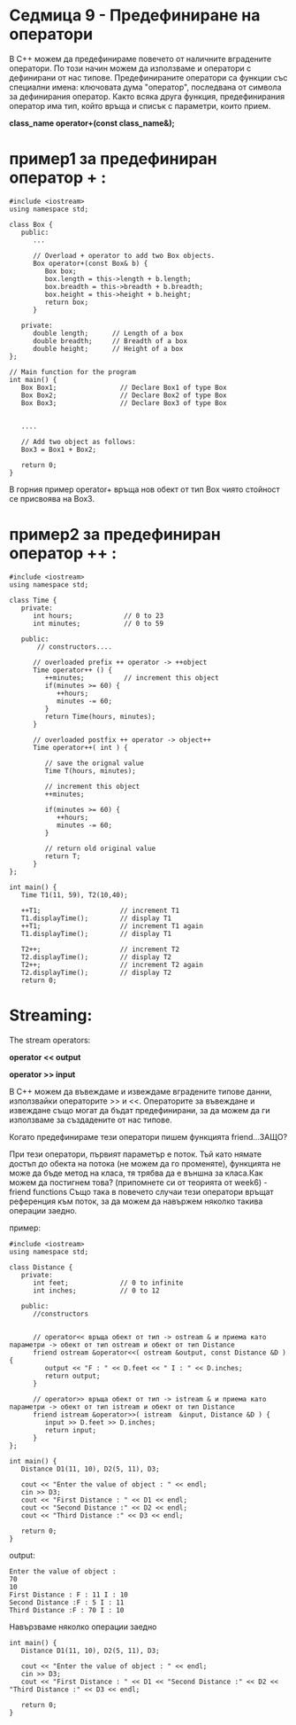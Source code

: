 # Седмица 9 - Предефиниране на оператори

В C++ можем да предефинираме повечето от наличните вградените оператори. По този начин можем да използваме и оператори с дефинирани от нас типове.
Предефинираните оператори са функции със специални имена: ключовата дума "оператор", последвана от символа за дефинирания оператор. Както всяка друга функция, предефинирания оператор има тип, който връща и списък с параметри, които прием.

**class_name operator+(const class_name&);**

пример1 за предефиниран оператор + :
=
```
#include <iostream>
using namespace std;

class Box {
   public:
      ...
      
      // Overload + operator to add two Box objects.
      Box operator+(const Box& b) {
         Box box;
         box.length = this->length + b.length;
         box.breadth = this->breadth + b.breadth;
         box.height = this->height + b.height;
         return box;
      }
      
   private:
      double length;      // Length of a box
      double breadth;     // Breadth of a box
      double height;      // Height of a box
};

// Main function for the program
int main() {
   Box Box1;                // Declare Box1 of type Box
   Box Box2;                // Declare Box2 of type Box
   Box Box3;                // Declare Box3 of type Box
   
 
   ....

   // Add two object as follows:
   Box3 = Box1 + Box2;

   return 0;
}
```

В горния пример operator+ връща нов обект от тип Box чиято стойност се присвоява на Box3.

пример2 за предефиниран оператор ++ :
=

```
#include <iostream>
using namespace std;
 
class Time {
   private:
      int hours;             // 0 to 23
      int minutes;           // 0 to 59
      
   public:
       // constructors....
      
      // overloaded prefix ++ operator -> ++object
      Time operator++ () {
         ++minutes;          // increment this object
         if(minutes >= 60) {
            ++hours;
            minutes -= 60;
         }
         return Time(hours, minutes);
      }
      
      // overloaded postfix ++ operator -> object++
      Time operator++( int ) {
      
         // save the orignal value
         Time T(hours, minutes);
         
         // increment this object
         ++minutes;                    
         
         if(minutes >= 60) {
            ++hours;
            minutes -= 60;
         }
         
         // return old original value
         return T; 
      }
};

int main() {
   Time T1(11, 59), T2(10,40);
 
   ++T1;                    // increment T1
   T1.displayTime();        // display T1
   ++T1;                    // increment T1 again
   T1.displayTime();        // display T1
 
   T2++;                    // increment T2
   T2.displayTime();        // display T2
   T2++;                    // increment T2 again
   T2.displayTime();        // display T2
   return 0;
```

Streaming:
=
The stream operators:

**operator << output**

**operator >> input**

В C++ можем да въвеждаме и извеждаме вградените типове данни, използвайки операторите  >> и  <<.
Операторите за въвеждане и извеждане също могат да бъдат предефинирани, за да можем да ги използваме за създадените от нас типове.

Когато предефинираме тези оператори пишем функцията friend...ЗАЩО?

При тези оператори, първият параметър е поток. Тъй като нямате достъп до обекта на потока (не можем да го променяте), функцията не може да бъде метод на класа, тя трябва да е външна за класа.Как можем да постигнем това?
(припомнете си от теорията от week6) - friend functions
Също така в повечето случаи тези оператори връщат референция към поток, за да можем да навържем няколко такива операции заедно.

пример:
```
#include <iostream>
using namespace std;
 
class Distance {
   private:
      int feet;             // 0 to infinite
      int inches;           // 0 to 12
      
   public:
      //constructors

    
      // operator<< връща обект от тип -> ostream & и приема като параметри -> обект от тип ostream и обект от тип Distance
      friend ostream &operator<<( ostream &output, const Distance &D ) { 
         output << "F : " << D.feet << " I : " << D.inches;
         return output;            
      }
       
      // operator>> връща обект от тип -> istream & и приема като параметри -> обект от тип istream и обект от тип Distance
      friend istream &operator>>( istream  &input, Distance &D ) { 
         input >> D.feet >> D.inches;
         return input;            
      }
};

int main() {
   Distance D1(11, 10), D2(5, 11), D3;

   cout << "Enter the value of object : " << endl;
   cin >> D3;
   cout << "First Distance : " << D1 << endl;
   cout << "Second Distance :" << D2 << endl;
   cout << "Third Distance :" << D3 << endl;

   return 0;
}
```

output:
```
Enter the value of object :
70
10
First Distance : F : 11 I : 10
Second Distance :F : 5 I : 11
Third Distance :F : 70 I : 10
```

Навързваме няколко операции заедно
```
int main() {
   Distance D1(11, 10), D2(5, 11), D3;

   cout << "Enter the value of object : " << endl;
   cin >> D3;
   cout << "First Distance : " << D1 << "Second Distance :" << D2 << "Third Distance :" << D3 << endl;

   return 0;
}
```
